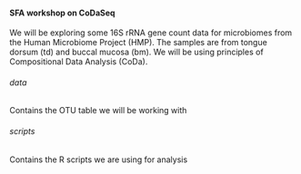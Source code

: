 #### SFA workshop on CoDaSeq
We will be exploring some 16S rRNA gene count data for microbiomes from the Human Microbiome Project (HMP). The samples are from tongue dorsum (td) and buccal mucosa (bm). We will be using principles of Compositional Data Analysis (CoDa).

###### data
Contains the OTU table we will be working with

###### scripts
Contains the R scripts we are using for analysis
